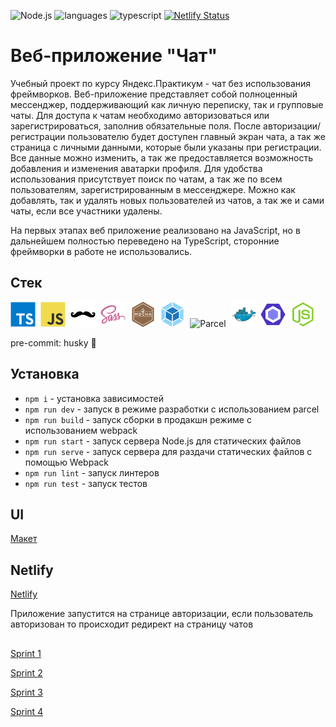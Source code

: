 ![Node.js](https://img.shields.io/badge/Node-v18.12.1-green)  ![languages](https://img.shields.io/github/languages/count/alheym/middle.messenger.praktikum.yandex) ![typescript](https://img.shields.io/github/languages/top/alheym/middle.messenger.praktikum.yandex)
[![Netlify Status](https://api.netlify.com/api/v1/badges/1c371761-603d-4972-9ae5-ee46d9d61831/deploy-status)](https://app.netlify.com/sites/bucolic-custard-91416d/deploys)

# Веб-приложение "Чат"

Учебный проект по курсу Яндекс.Практикум - чат без использования фреймворков.
Веб-приложение представляет собой полноценный мессенджер, поддерживающий как личную переписку, так и групповые чаты. 
Для доступа к чатам необходимо авторизоваться или зарегистрироваться, заполнив обязательные поля.
После авторизации/регистрации пользователю будет доступен главный экран чата, а так же страница с личными данными, которые были указаны при регистрации.
Все данные можно изменить, а так же предоставляется возможность добавления и изменения аватарки профиля.
Для удобства использования присутствует поиск по чатам, а так же по всем пользователям, зарегистрированным в мессенджере.
Можно как добавлять, так и удалять новых пользователей из чатов, а так же и сами чаты, если все участники удалены.

На первых этапах веб приложение реализовано на JavaScript, но в дальнейшем полностью переведено на TypeScript, сторонние фреймворки в работе не использовались.

## Стек
<div>
	<img src="https://github.com/devicons/devicon/blob/master/icons/typescript/typescript-original.svg" title="TS" alt="TS" width="40" height="40"/>&nbsp;
  	<img src="https://github.com/devicons/devicon/blob/master/icons/javascript/javascript-original.svg" title="JS" alt="JS" width="40" height="40"/>&nbsp;
	<img src="https://github.com/devicons/devicon/blob/master/icons/handlebars/handlebars-original.svg" title="Handlebars" alt="Handlebars" width="40" height="40"/>&nbsp;
	<img src="https://github.com/devicons/devicon/blob/master/icons/sass/sass-original.svg" title="Sass" alt="Sass" width="40" height="40"/>&nbsp;
	<img src="https://github.com/devicons/devicon/blob/master/icons/mocha/mocha-plain.svg" title="Mocha" alt="Mocha" width="40" height="40"/>&nbsp;
	<img src="https://github.com/devicons/devicon/blob/master/icons/webpack/webpack-original.svg" title="Webpack" alt="Webpack" width="40" height="40"/>&nbsp;
	<img src="https://parceljs.org/avatar.b1be591d.avif" title="Parcel" alt="Parcel" width="40"/>&nbsp;
	<img src="https://github.com/devicons/devicon/blob/master/icons/docker/docker-original.svg" title="Docker" alt="Docker" width="40" height="40"/>&nbsp;
	<img src="https://github.com/devicons/devicon/blob/master/icons/eslint/eslint-original.svg" title="ESLint" alt="ESLint" width="40" height="40"/>&nbsp;
	<img src="https://github.com/devicons/devicon/blob/master/icons/nodejs/nodejs-original.svg" title="NodeJS" alt="NodeJS" width="40" height="40"/>&nbsp;
</div>

pre-commit: husky 🐶

## Установка

- `npm i` - установка зависимостей
- `npm run dev` - запуск в режиме разработки с использованием parcel
- `npm run build` - запуск сборки в продакшн режиме с использованием webpack
- `npm run start` - запуск сервера Node.js для статических файлов
- `npm run serve` - запуск сервера для раздачи статических файлов с помощью Webpack
- `npm run lint` - запуск линтеров
- `npm run test` - запуск тестов

## UI
[Макет](https://www.figma.com/file/yADVuj8HwHwK5jsdOhMwFK/messenger.yandex.praktikum?node-id=0%3A1&t=EUFbIzlvOysRbPEG-0)

## Netlify
[Netlify](https://bucolic-custard-91416d.netlify.app/)

Приложение запустится на странице авторизации, если пользователь авторизован то происходит редирект на страницу чатов

##

[Sprint 1](https://github.com/alheym/middle.messenger.praktikum.yandex/pull/2)

[Sprint 2](https://github.com/alheym/middle.messenger.praktikum.yandex/pull/5)

[Sprint 3](https://github.com/alheym/middle.messenger.praktikum.yandex/pull/6)

[Sprint 4](https://github.com/alheym/middle.messenger.praktikum.yandex/pull/7)

